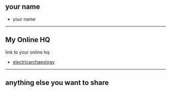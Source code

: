 ## your name

+ your name

-----

## My Online HQ

link to your online hq:

+ [electricarchaeology](http://electricarchaeology.ca)
------

## anything else you want to share
